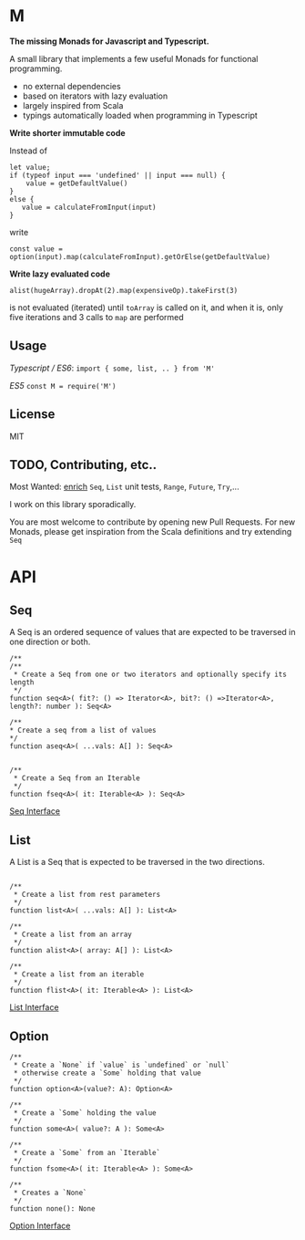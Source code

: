 M
==

**The missing Monads for Javascript and Typescript.** 

A small library that implements a few useful Monads for functional programming.
 - no external dependencies
 - based on iterators with lazy evaluation
 - largely inspired from Scala
 - typings automatically loaded when programming in Typescript
 
 
 **Write shorter immutable code**
 
 Instead of 
 
 ```
 let value;
 if (typeof input === 'undefined' || input === null) {
     value = getDefaultValue()
 }
 else {
    value = calculateFromInput(input)
 }
```

write

```
const value = option(input).map(calculateFromInput).getOrElse(getDefaultValue) 
```
  
**Write lazy evaluated code**
  
  ```
  alist(hugeArray).dropAt(2).map(expensiveOp).takeFirst(3)
  
  ```
  is not evaluated (iterated) until `toArray` is called on it, and when it is, only five iterations and 3 calls to `map` are performed 
  
Usage
-----

*Typescript / ES6*: `import { some, list, .. } from 'M'`

*ES5* `const M = require('M')`

License
-------

MIT

TODO, Contributing, etc..
--------------------------

Most Wanted: [enrich](./SeqAdditional.MD) `Seq`, `List` unit tests, `Range`, `Future`, `Try`,... 

I work on this library sporadically.

You are most welcome to contribute by opening new Pull Requests.
For new Monads, please get inspiration from the Scala definitions and try extending `Seq`

  
API
===
  
Seq
---

A Seq is an ordered sequence of values that are expected to be traversed in one direction or both. 

```
/**
/**
 * Create a Seq from one or two iterators and optionally specify its length
 */
function seq<A>( fit?: () => Iterator<A>, bit?: () =>Iterator<A>, length?: number ): Seq<A>
 
/**
* Create a seq from a list of values
*/
function aseq<A>( ...vals: A[] ): Seq<A> 


/**
 * Create a Seq from an Iterable
 */
function fseq<A>( it: Iterable<A> ): Seq<A> 

```
[Seq Interface](./typescript/API/Seq.ts) 

List
----

A List is a Seq that is expected to be traversed in the two directions.

```

/**
 * Create a list from rest parameters
 */
function list<A>( ...vals: A[] ): List<A>

/**
 * Create a list from an array
 */
function alist<A>( array: A[] ): List<A> 

/**
 * Create a list from an iterable
 */
function flist<A>( it: Iterable<A> ): List<A> 

```
[List Interface](./typescript/API/List.ts) 
  
Option
------

```
/**
 * Create a `None` if `value` is `undefined` or `null`
 * otherwise create a `Some` holding that value
 */
function option<A>(value?: A): Option<A> 

/**
 * Create a `Some` holding the value
 */
function some<A>( value?: A ): Some<A>

/**
 * Create a `Some` from an `Iterable`
 */
function fsome<A>( it: Iterable<A> ): Some<A>

/**
 * Creates a `None`
 */
function none(): None 

```

[Option Interface](./typescript/API/Option.ts) 

